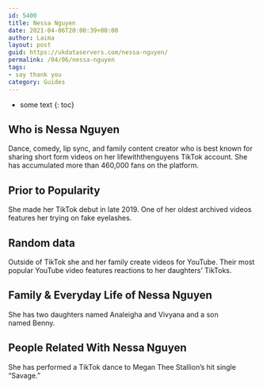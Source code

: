 ```yaml
---
id: 5400
title: Nessa Nguyen
date: 2021-04-06T20:00:39+00:00
author: Laima
layout: post
guid: https://ukdataservers.com/nessa-nguyen/
permalink: /04/06/nessa-nguyen
tags:
- say thank you
category: Guides
---
```


* some text
{: toc}


## Who is Nessa Nguyen
                  
                  
                  
Dance, comedy, lip sync, and family content creator who is best known for sharing short form videos on her lifewiththenguyens TikTok account. She has accumulated more than 460,000 fans on the platform.
                  
              
            
              
            
                
                
                
## Prior to Popularity
                  
                  
                  
She made her TikTok debut in late 2019. One of her oldest archived videos features her trying on fake eyelashes.
                  
              
            
              
            
                
                
                
## Random data
                  
                  
                  
Outside of TikTok she and her family create videos for YouTube. Their most popular YouTube video features reactions to her daughters&#8217; TikToks. 
                  
              
            
              
            
                
                
                
## Family & Everyday Life of Nessa Nguyen
                  
                  
                  
She has two daughters named Analeigha and Vivyana and a son named Benny. 
                  
              
            
              
            
                
                
                
## People Related With Nessa Nguyen
                  
                  
                  
She has performed a TikTok dance to Megan Thee Stallion&#8217;s hit single &#8220;Savage.&#8221; 
                  
              
            
              
            
                
              
            
              
              
            
            
              
            
          
          
          